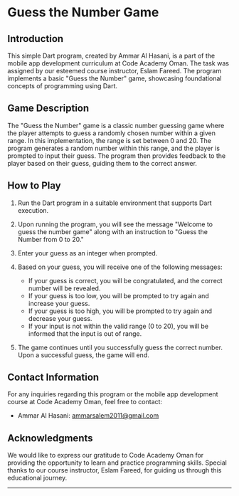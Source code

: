 # Guess the Number Game

## Introduction
This simple Dart program, created by Ammar Al Hasani, is a part of the mobile app development curriculum at Code Academy Oman. The task was assigned by our esteemed course instructor, Eslam Fareed. The program implements a basic "Guess the Number" game, showcasing foundational concepts of programming using Dart.

## Game Description
The "Guess the Number" game is a classic number guessing game where the player attempts to guess a randomly chosen number within a given range. In this implementation, the range is set between 0 and 20. The program generates a random number within this range, and the player is prompted to input their guess. The program then provides feedback to the player based on their guess, guiding them to the correct answer.

## How to Play
1. Run the Dart program in a suitable environment that supports Dart execution.

2. Upon running the program, you will see the message "Welcome to guess the number game" along with an instruction to "Guess the Number from 0 to 20."

3. Enter your guess as an integer when prompted.

4. Based on your guess, you will receive one of the following messages:
   - If your guess is correct, you will be congratulated, and the correct number will be revealed.
   - If your guess is too low, you will be prompted to try again and increase your guess.
   - If your guess is too high, you will be prompted to try again and decrease your guess.
   - If your input is not within the valid range (0 to 20), you will be informed that the input is out of range.

5. The game continues until you successfully guess the correct number. Upon a successful guess, the game will end.

## Contact Information
For any inquiries regarding this program or the mobile app development course at Code Academy Oman, feel free to contact:
- Ammar Al Hasani: ammarsalem2011@gmail.com


## Acknowledgments
We would like to express our gratitude to Code Academy Oman for providing the opportunity to learn and practice programming skills. Special thanks to our course instructor, Eslam Fareed, for guiding us through this educational journey.

---

